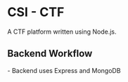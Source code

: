 # CSI - CTF
A CTF platform written using Node.js. <br>

<h2>Backend Workflow</h2>
- Backend uses Express and MongoDB

